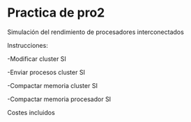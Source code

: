 # Practica de pro2
Simulación del rendimiento de procesadores interconectados

Instrucciones:

-Modificar cluster SI

-Enviar procesos cluster SI

-Compactar memoria cluster SI

-Compactar memoria procesador SI

Costes incluidos

